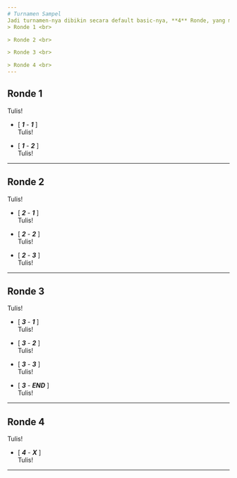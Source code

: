 ```yaml
---
# Turnamen Sampel
Jadi turnamen-nya dibikin secara default basic-nya, **4** Ronde, yang masing-masing kalo dipecah-pecah, akan menjadi **10** Ronde.
> Ronde 1 <br>

> Ronde 2 <br>

> Ronde 3 <br>

> Ronde 4 <br>
---
```

## Ronde 1
Tulis!

- [ ***1*** - ***1*** ] <br>
Tulis!

- [ ***1*** - ***2*** ] <br>
Tulis!

---
## Ronde 2
Tulis!

- [ ***2*** - ***1*** ] <br>
Tulis!

- [ ***2*** - ***2*** ] <br>
Tulis!

- [ ***2*** - ***3*** ] <br>
Tulis!

---
## Ronde 3
Tulis!

- [ ***3*** - ***1*** ] <br>
Tulis!

- [ ***3*** - ***2*** ] <br>
Tulis!

- [ ***3*** - ***3*** ] <br>
Tulis!

- [ ***3*** - ***END*** ] <br>
Tulis!

---
## Ronde 4
Tulis!

- [ ***4*** - ***X*** ] <br>
Tulis!

---
